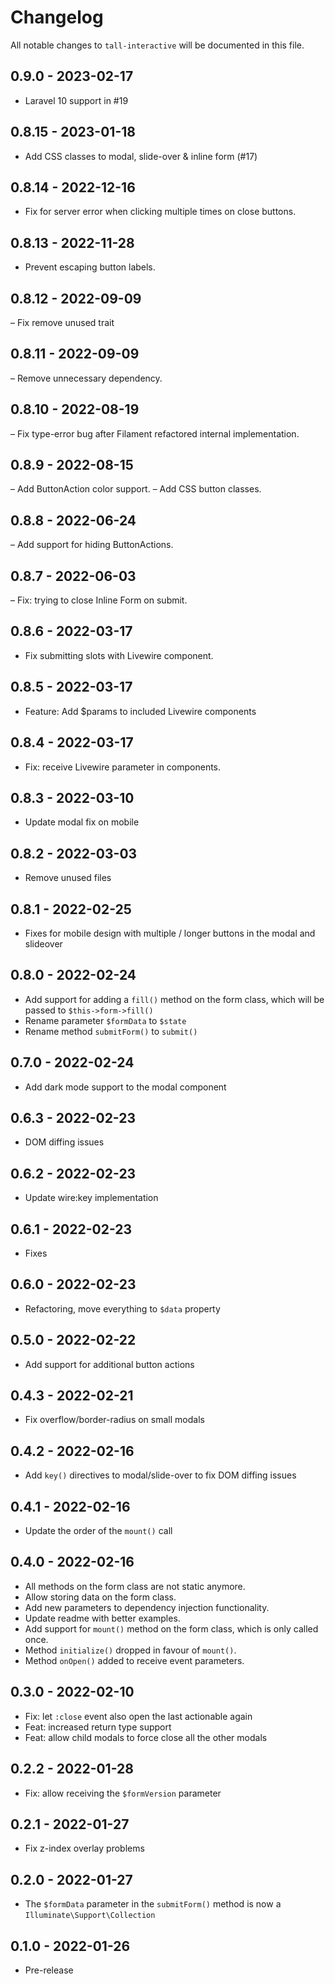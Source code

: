 # Changelog

All notable changes to `tall-interactive` will be documented in this file.

## 0.9.0 - 2023-02-17

- Laravel 10 support in #19

## 0.8.15 - 2023-01-18

- Add CSS classes to modal, slide-over & inline form (#17)

## 0.8.14 - 2022-12-16

- Fix for server error when clicking multiple times on close buttons.

## 0.8.13 - 2022-11-28

- Prevent escaping button labels.

## 0.8.12 - 2022-09-09

– Fix remove unused trait

## 0.8.11 - 2022-09-09

– Remove unnecessary dependency.

## 0.8.10 - 2022-08-19

– Fix type-error bug after Filament refactored internal implementation.

## 0.8.9 - 2022-08-15

– Add ButtonAction color support.
– Add CSS button classes.

## 0.8.8 - 2022-06-24

– Add support for hiding ButtonActions.

## 0.8.7 - 2022-06-03

– Fix: trying to close Inline Form on submit.

## 0.8.6 - 2022-03-17

- Fix submitting slots with Livewire component.

## 0.8.5 - 2022-03-17

- Feature: Add $params to included Livewire components

## 0.8.4 - 2022-03-17

- Fix: receive Livewire parameter in components.

## 0.8.3 - 2022-03-10

- Update modal fix on mobile

## 0.8.2 - 2022-03-03

- Remove unused files

## 0.8.1 - 2022-02-25

- Fixes for mobile design with multiple / longer buttons in the modal and slideover

## 0.8.0 - 2022-02-24

- Add support for adding a `fill()` method on the form class, which will be passed to `$this->form->fill()`
- Rename parameter `$formData` to `$state`
- Rename method `submitForm()` to `submit()`

## 0.7.0 - 2022-02-24

- Add dark mode support to the modal component

## 0.6.3 - 2022-02-23

- DOM diffing issues

## 0.6.2 - 2022-02-23

- Update wire:key implementation

## 0.6.1 - 2022-02-23

- Fixes

## 0.6.0 - 2022-02-23

- Refactoring, move everything to `$data` property

## 0.5.0 - 2022-02-22

- Add support for additional button actions

## 0.4.3 - 2022-02-21

- Fix overflow/border-radius on small modals

## 0.4.2 - 2022-02-16

- Add `key()` directives to modal/slide-over to fix DOM diffing issues

## 0.4.1 - 2022-02-16

- Update the order of the `mount()` call

## 0.4.0 - 2022-02-16

- All methods on the form class are not static anymore.
- Allow storing data on the form class.
- Add new parameters to dependency injection functionality.
- Update readme with better examples.
- Add support for `mount()` method on the form class, which is only called once.
- Method `initialize()` dropped in favour of `mount()`.
- Method `onOpen()` added to receive event parameters.

## 0.3.0 - 2022-02-10

- Fix: let `:close` event also open the last actionable again
- Feat: increased return type support
- Feat: allow child modals to force close all the other modals

## 0.2.2 - 2022-01-28

- Fix: allow receiving the `$formVersion` parameter

## 0.2.1 - 2022-01-27

- Fix z-index overlay problems

## 0.2.0 - 2022-01-27

- The `$formData` parameter in the `submitForm()` method is now a `Illuminate\Support\Collection`

## 0.1.0 - 2022-01-26

- Pre-release
